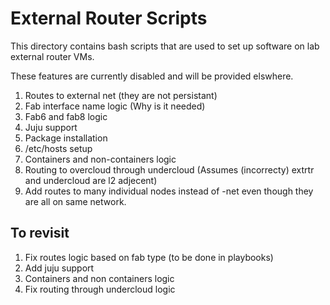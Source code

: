 # External Router Scripts

This directory contains bash scripts that are used to set up software on lab external router VMs.

These features are currently disabled and will be provided elswhere.

1. Routes to external net (they are not persistant)
2. Fab interface name logic (Why is it needed)
3. Fab6 and fab8 logic
4. Juju support
5. Package installation
6. /etc/hosts setup
7. Containers and non-containers logic
8. Routing to overcloud through undercloud (Assumes (incorrecty) extrtr and undercloud are l2 adjecent) 
9. Add routes to many individual nodes instead of  -net even though they are all on same network.


## To revisit

1. Fix routes logic based on fab type (to be done in playbooks)
2. Add juju support
3. Containers and non containers logic
4. Fix routing through undercloud logic


